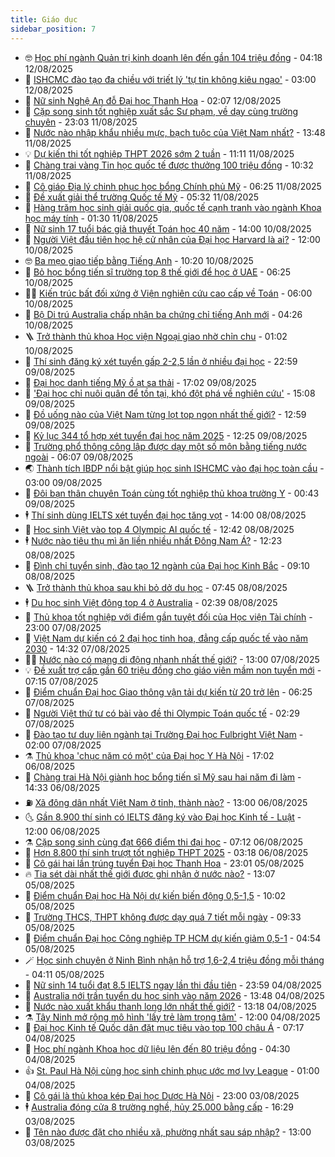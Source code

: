 ```yaml
---
title: Giáo dục
sidebar_position: 7
---
```


<!-- vnexpress-giao-duc:START -->
- 🤓 [Học phí ngành Quản trị kinh doanh lên đến gần 104 triệu đồng](https://vnexpress.net/hoc-phi-nganh-quan-tri-kinh-doanh-o-cac-dai-hoc-nam-2025-4920806.html) - 04:18 12/08/2025
- 🦆 [ISHCMC đào tạo đa chiều với triết lý &#39;tự tin không kiêu ngạo&#39;](https://vnexpress.net/ishcmc-dao-tao-da-chieu-voi-triet-ly-tu-tin-khong-kieu-ngao-4923236.html) - 03:00 12/08/2025
- 🦩 [Nữ sinh Nghệ An đỗ Đại học Thanh Hoa](https://vnexpress.net/nu-sinh-nghe-an-do-dai-hoc-thanh-hoa-4924103.html) - 02:07 12/08/2025
- 🌮 [Cặp song sinh tốt nghiệp xuất sắc Sư phạm, về dạy cùng trường chuyên](https://vnexpress.net/cap-song-sinh-tot-nghiep-xuat-sac-su-pham-ve-day-cung-truong-chuyen-4925278.html) - 23:03 11/08/2025
- 🔭 [Nước nào nhập khẩu nhiều mực, bạch tuộc của Việt Nam nhất?](https://vnexpress.net/nuoc-nao-nhap-khau-nhieu-muc-bach-tuoc-cua-viet-nam-nhat-4925550.html) - 13:48 11/08/2025
- 💡 [Dự kiến thi tốt nghiệp THPT 2026 sớm 2 tuần](https://vnexpress.net/du-kien-thi-tot-nghiep-thpt-2026-som-2-tuan-4925578.html) - 11:11 11/08/2025
- 🥰 [Chàng trai vàng Tin học quốc tế được thưởng 100 triệu đồng](https://vnexpress.net/chang-trai-vang-tin-hoc-quoc-te-duoc-thuong-100-trieu-dong-4925276.html) - 10:32 11/08/2025
- 🐲 [Cô giáo Địa lý chinh phục học bổng Chính phủ Mỹ](https://vnexpress.net/co-giao-dia-ly-chinh-phuc-hoc-bong-chinh-phu-my-4924001.html) - 06:25 11/08/2025
- 🦒 [Đề xuất giải thể trường Quốc tế Mỹ](https://vnexpress.net/giai-the-truong-quoc-te-my-aisvn-4924682.html) - 05:32 11/08/2025
- 🦆 [Hàng trăm học sinh giải quốc gia, quốc tế cạnh tranh vào ngành Khoa học máy tính](https://vnexpress.net/hang-tram-hoc-sinh-giai-quoc-gia-quoc-te-canh-tranh-vao-nganh-khoa-hoc-may-tinh-4924945.html) - 01:30 11/08/2025
- 🧰 [Nữ sinh 17 tuổi bác giả thuyết Toán học 40 năm](https://vnexpress.net/nu-sinh-17-tuoi-bac-gia-thuyet-toan-hoc-40-nam-4923568.html) - 14:00 10/08/2025
- 🐘 [Người Việt đầu tiên học hệ cử nhân của Đại học Harvard là ai?](https://vnexpress.net/nguoi-viet-dau-tien-hoc-he-cu-nhan-cua-dai-hoc-harvard-la-ai-4924814.html) - 12:00 10/08/2025
- 🤓 [Ba mẹo giao tiếp bằng Tiếng Anh](https://vnexpress.net/ba-meo-giao-tiep-bang-tieng-anh-4922588.html) - 10:20 10/08/2025
- 🧰 [Bỏ học bổng tiến sĩ trường top 8 thế giới để học ở UAE](https://vnexpress.net/bo-hoc-bong-tien-si-truong-top-8-the-gioi-de-hoc-o-uae-4924186.html) - 06:25 10/08/2025
- 🧑‍💻 [Kiến trúc bất đối xứng ở Viện nghiên cứu cao cấp về Toán](https://vnexpress.net/kien-truc-bat-doi-xung-o-vien-nghien-cuu-cao-cap-ve-toan-4923586.html) - 06:00 10/08/2025
- 🫶 [Bộ Di trú Australia chấp nhận ba chứng chỉ tiếng Anh mới](https://vnexpress.net/bo-di-tru-australia-chap-nhan-ba-chung-chi-tieng-anh-moi-4924102.html) - 04:26 10/08/2025
- 🪜 [Trở thành thủ khoa Học viện Ngoại giao nhờ chỉn chu](https://vnexpress.net/tro-thanh-thu-khoa-hoc-vien-ngoai-giao-nho-chin-chu-4924893.html) - 01:02 10/08/2025
- 🎊 [Thí sinh đăng ký xét tuyển gấp 2-2,5 lần ở nhiều đại học](https://vnexpress.net/thi-sinh-dang-ky-xet-tuyen-gap-2-2-5-lan-o-nhieu-dai-hoc-4924226.html) - 22:59 09/08/2025
- 🧐 [Đại học danh tiếng Mỹ ồ ạt sa thải](https://vnexpress.net/dai-hoc-danh-tieng-my-o-at-sa-thai-4924786.html) - 17:02 09/08/2025
- 🌈 [&#39;Đại học chỉ nuôi quân để tồn tại, khó đột phá về nghiên cứu&#39;](https://vnexpress.net/dai-hoc-chi-nuoi-quan-de-ton-tai-kho-dot-pha-ve-nghien-cuu-4924547.html) - 15:08 09/08/2025
- 🥰 [Đồ uống nào của Việt Nam từng lọt top ngon nhất thế giới?](https://vnexpress.net/do-uong-nao-cua-viet-nam-tung-lot-top-ngon-nhat-the-gioi-4924905.html) - 12:59 09/08/2025
- 🎡 [Kỷ lục 344 tổ hợp xét tuyển đại học năm 2025](https://vnexpress.net/ky-luc-344-to-hop-xet-tuyen-dai-hoc-nam-2025-4924879.html) - 12:25 09/08/2025
- 🎊 [Trường phổ thông công lập được dạy một số môn bằng tiếng nước ngoài](https://vnexpress.net/truong-pho-thong-cong-lap-duoc-day-mot-so-mon-bang-tieng-nuoc-ngoai-4924679.html) - 06:07 09/08/2025
- 🌏 [Thành tích IBDP nổi bật giúp học sinh ISHCMC vào đại học toàn cầu](https://vnexpress.net/thanh-tich-ibdp-noi-bat-giup-hoc-sinh-ishcmc-vao-dai-hoc-toan-cau-4924561.html) - 03:00 09/08/2025
- 🥸 [Đôi bạn thân chuyên Toán cùng tốt nghiệp thủ khoa trường Y](https://vnexpress.net/doi-ban-than-chuyen-toan-cung-tot-nghiep-thu-khoa-truong-y-4924502.html) - 00:43 09/08/2025
- 🕴 [Thí sinh dùng IELTS xét tuyển đại học tăng vọt](https://vnexpress.net/thi-sinh-dung-ielts-xet-tuyen-dai-hoc-tang-vot-4922957.html) - 14:00 08/08/2025
- 💂 [Học sinh Việt vào top 4 Olympic AI quốc tế](https://vnexpress.net/hoc-sinh-viet-vao-top-4-olympic-ai-quoc-te-4924647.html) - 12:42 08/08/2025
- 🕴 [Nước nào tiêu thụ mì ăn liền nhiều nhất Đông Nam Á?](https://vnexpress.net/nuoc-nao-tieu-thu-mi-an-lien-nhieu-nhat-dong-nam-a-4924612.html) - 12:23 08/08/2025
- 🌋 [Đình chỉ tuyển sinh, đào tạo 12 ngành của Đại học Kinh Bắc](https://vnexpress.net/dinh-chi-tuyen-sinh-dao-tao-12-nganh-cua-dai-hoc-kinh-bac-4924531.html) - 09:10 08/08/2025
- 🪜 [Trở thành thủ khoa sau khi bỏ dở du học](https://vnexpress.net/tro-thanh-thu-khoa-sau-khi-bo-do-du-hoc-4922951.html) - 07:45 08/08/2025
- 🕴 [Du học sinh Việt đông top 4 ở Australia](https://vnexpress.net/du-hoc-sinh-viet-dong-top-4-o-australia-4923814.html) - 02:39 08/08/2025
- 🎃 [Thủ khoa tốt nghiệp với điểm gần tuyệt đối của Học viện Tài chính](https://vnexpress.net/thu-khoa-tot-nghiep-voi-diem-gan-tuyet-doi-cua-hoc-vien-tai-chinh-4922502.html) - 23:00 07/08/2025
- 🦏 [Việt Nam dự kiến có 2 đại học tinh hoa, đẳng cấp quốc tế vào năm 2030](https://vnexpress.net/viet-nam-du-kien-co-2-dai-hoc-tinh-hoa-dang-cap-quoc-te-vao-nam-2030-4923638.html) - 14:32 07/08/2025
- 🧑‍🏫 [Nước nào có mạng di động nhanh nhất thế giới?](https://vnexpress.net/nuoc-nao-co-mang-di-dong-nhanh-nhat-the-gioi-4923877.html) - 13:00 07/08/2025
- 💡 [Đề xuất trợ cấp gần 60 triệu đồng cho giáo viên mầm non tuyển mới](https://vnexpress.net/de-xuat-tro-cap-gan-60-trieu-dong-cho-giao-vien-mam-non-tuyen-moi-4923646.html) - 07:15 07/08/2025
- 🐎 [Điểm chuẩn Đại học Giao thông vận tải dự kiến từ 20 trở lên](https://vnexpress.net/du-bao-diem-chuan-dai-hoc-giao-thong-van-tai-nam-2025-4923889.html) - 06:25 07/08/2025
- 🧰 [Người Việt thứ tư có bài vào đề thi Olympic Toán quốc tế](https://vnexpress.net/nguoi-viet-thu-tu-co-bai-vao-de-thi-olympic-toan-quoc-te-4923080.html) - 02:29 07/08/2025
- 🙉 [Đào tạo tư duy liên ngành tại Trường Đại học Fulbright Việt Nam](https://vnexpress.net/dao-tao-tu-duy-lien-nganh-tai-truong-dai-hoc-fulbright-viet-nam-4923270.html) - 02:00 07/08/2025
- ⚗️ [Thủ khoa &#39;chục năm có một&#39; của Đại học Y Hà Nội](https://vnexpress.net/thu-khoa-chuc-nam-co-mot-cua-dai-hoc-y-ha-noi-4923393.html) - 17:02 06/08/2025
- 🌝 [Chàng trai Hà Nội giành học bổng tiến sĩ Mỹ sau hai năm đi làm](https://vnexpress.net/chang-trai-ha-noi-gianh-hoc-bong-tien-si-my-sau-hai-nam-di-lam-4914060.html) - 14:33 06/08/2025
- ⛽️ [Xã đông dân nhất Việt Nam ở tỉnh, thành nào?](https://vnexpress.net/xa-dong-dan-nhat-viet-nam-o-tinh-thanh-nao-4923472.html) - 13:00 06/08/2025
- 🌜 [Gần 8.900 thí sinh có IELTS đăng ký vào Đại học Kinh tế - Luật](https://vnexpress.net/muc-diem-cong-va-quy-doi-ielts-vao-dai-hoc-kinh-te-luat-2025-4923475.html) - 12:00 06/08/2025
- ⚗️ [Cặp song sinh cùng đạt 666 điểm thi đại học](https://vnexpress.net/cap-song-sinh-cung-dat-666-diem-thi-dai-hoc-4923117.html) - 07:12 06/08/2025
- 🧰 [Hơn 8.800 thí sinh trượt tốt nghiệp THPT 2025](https://vnexpress.net/hon-8-800-thi-sinh-truot-tot-nghiep-thpt-2025-4923264.html) - 03:18 06/08/2025
- 🤗 [Cô gái hai lần trúng tuyển Đại học Thanh Hoa](https://vnexpress.net/co-gai-hai-lan-trung-tuyen-dai-hoc-thanh-hoa-4921155.html) - 23:01 05/08/2025
- 🔥 [Tia sét dài nhất thế giới được ghi nhận ở nước nào?](https://vnexpress.net/tia-set-dai-nhat-the-gioi-duoc-ghi-nhan-o-nuoc-nao-4923065.html) - 13:07 05/08/2025
- 💪 [Điểm chuẩn Đại học Hà Nội dự kiến biến động 0,5-1,5](https://vnexpress.net/du-doan-diem-chuan-dai-hoc-ha-noi-2025-4922928.html) - 10:02 05/08/2025
- 💂 [Trường THCS, THPT không được dạy quá 7 tiết mỗi ngày](https://vnexpress.net/truong-thcs-thpt-khong-duoc-day-qua-7-tiet-moi-ngay-4923023.html) - 09:33 05/08/2025
- 🌮 [Điểm chuẩn Đại học Công nghiệp TP HCM dự kiến giảm 0,5-1](https://vnexpress.net/diem-chuan-dai-hoc-cong-nghiep-tp-hcm-du-kien-giam-0-5-1-4922514.html) - 04:54 05/08/2025
- 🪄 [Học sinh chuyên ở Ninh Bình nhận hỗ trợ 1,6-2,4 triệu đồng mỗi tháng](https://vnexpress.net/muc-ho-tro-hoc-bong-cho-hoc-sinh-truong-chuyen-o-ninh-binh-2025-4922664.html) - 04:11 05/08/2025
- 🎡 [Nữ sinh 14 tuổi đạt 8.5 IELTS ngay lần thi đầu tiên](https://vnexpress.net/nu-sinh-14-tuoi-dat-8-5-ielts-ngay-lan-thi-dau-tien-4922672.html) - 23:59 04/08/2025
- 🌈 [Australia nới trần tuyển du học sinh vào năm 2026](https://vnexpress.net/australia-noi-tran-tuyen-du-hoc-sinh-vao-nam-2026-4922567.html) - 13:48 04/08/2025
- 🎊 [Nước nào xuất khẩu thanh long lớn nhất thế giới?](https://vnexpress.net/nuoc-nao-xuat-khau-thanh-long-lon-nhat-the-gioi-4922423.html) - 13:18 04/08/2025
- ⚗️ [Tây Ninh mở rộng mô hình &#39;lấy trẻ làm trọng tâm&#39;](https://vnexpress.net/tay-ninh-mo-rong-mo-hinh-lay-tre-lam-trong-tam-4919659.html) - 12:00 04/08/2025
- 🌁 [Đại học Kinh tế Quốc dân đặt mục tiêu vào top 100 châu Á](https://vnexpress.net/dai-hoc-kinh-te-quoc-dan-dat-muc-tieu-vao-top-100-chau-a-4922451.html) - 07:17 04/08/2025
- 🦏 [Học phí ngành Khoa học dữ liệu lên đến 80 triệu đồng](https://vnexpress.net/hoc-phi-nganh-khoa-hoc-du-lieu-o-25-dai-hoc-nam-2025-4920796.html) - 04:30 04/08/2025
- 👍 [St. Paul Hà Nội cùng học sinh chinh phục ước mơ Ivy League](https://vnexpress.net/st-paul-ha-noi-cung-hoc-sinh-chinh-phuc-uoc-mo-ivy-league-4922284.html) - 01:00 04/08/2025
- 🌈 [Cô gái là thủ khoa kép Đại học Dược Hà Nội](https://vnexpress.net/co-gai-la-thu-khoa-kep-dai-hoc-duoc-ha-noi-4922130.html) - 23:00 03/08/2025
- 🕴 [Australia đóng cửa 8 trường nghề, hủy 25.000 bằng cấp](https://vnexpress.net/australia-dong-cua-8-truong-nghe-huy-25-000-bang-cap-4917050.html) - 16:29 03/08/2025
- 🧰 [Tên nào được đặt cho nhiều xã, phường nhất sau sáp nhập?](https://vnexpress.net/ten-nao-duoc-dat-cho-nhieu-xa-phuong-nhat-sau-sap-nhap-4922210.html) - 13:00 03/08/2025<!-- vnexpress-giao-duc:END -->
